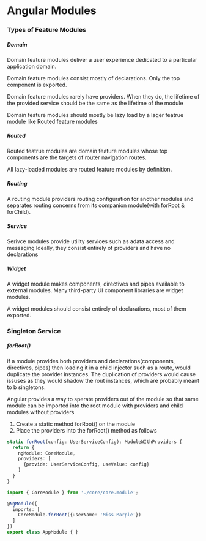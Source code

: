 # Angular Modules

### Types of Feature Modules

##### Domain

Domain feature modules deliver a user experience dedicated to a particular application domain.

Domain feature modules consist mostly of declarations. Only the top component is exported.

Domain feature modules rarely have providers. When they do, the lifetime of the provided service should be the same as the lifetime of the module

Domain feature modules  should mostly be lazy load by a lager featrue module like Routed feature modules

##### Routed

Routed featrue modules are domain feature modules whose top components are the targets of router navigation routes.

All lazy-loaded modules are routed feature modules by definition.

##### Routing

A routing module providers routing configuration for another modules and separates routing concerns from its companion module(with forRoot & forChild).

##### Service

Serivce modules provide utility services such as adata access and messaging Ideally, they consist entirely of providers and have no declarations

##### Widget

A widget module makes components, directives and pipes available to external modules. Many third-party UI component libraries are widget modules.

A widget modules should consist entirely of declarations, most of them exported.



### Singleton Service

##### forRoot()

if a module provides both providers and declarations(components, directives, pipes) then loading it in a child injector such as a route, would duplicate the provider instances. The duplication of providers would cause issuses as they would shadow the rout instances, which are probably meant to b singletons.



Angular provides a way to sperate providers out of the module so that same module can be imported into the root module with providers and child modules without providers

1. Create a static method forRoot() on the module
2. Place the providers into the forRoot() method as follows

```typescript
static forRoot(config: UserServiceConfig): ModuleWIthProviders {
  return {
    ngModule: CoreModule,
    providers: [
      {provide: UserServiceConfig, useValue: config}
    ]
  }
}
```



```typescript
import { CoreModule } from './core/core.module';

@NgModule({
  imports: [
    CoreModule.forRoot({userName: 'Miss Marple'})
  ]
})
export class AppModule { }
```





